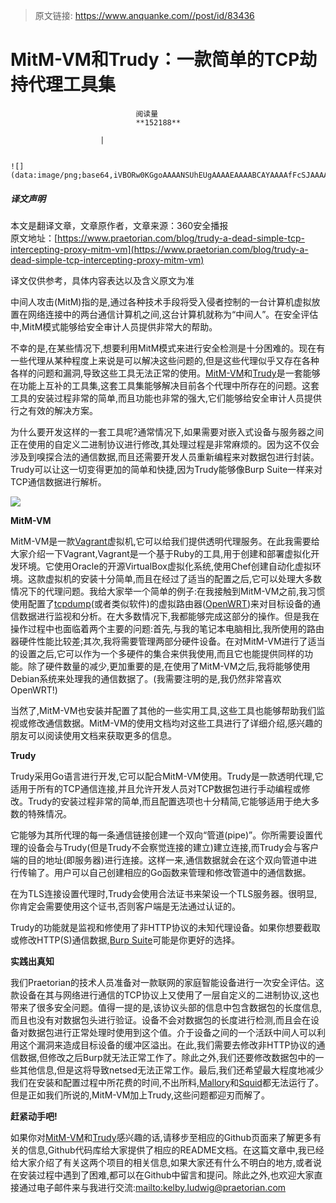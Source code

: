 > 原文链接: https://www.anquanke.com//post/id/83436 


# MitM-VM和Trudy：一款简单的TCP劫持代理工具集


                                阅读量   
                                **152188**
                            
                        |
                        
                                                                                                                                    ![](data:image/png;base64,iVBORw0KGgoAAAANSUhEUgAAAAEAAAABCAYAAAAfFcSJAAAAAXNSR0IArs4c6QAAAARnQU1BAACxjwv8YQUAAAAJcEhZcwAADsQAAA7EAZUrDhsAAAANSURBVBhXYzh8+PB/AAffA0nNPuCLAAAAAElFTkSuQmCC)
                                                                                            



##### 译文声明

本文是翻译文章，文章原作者，文章来源：360安全播报
                                <br>原文地址：[https://www.praetorian.com/blog/trudy-a-dead-simple-tcp-intercepting-proxy-mitm-vm](https://www.praetorian.com/blog/trudy-a-dead-simple-tcp-intercepting-proxy-mitm-vm)

译文仅供参考，具体内容表达以及含义原文为准

中间人攻击(MitM)指的是,通过各种技术手段将受入侵者控制的一台计算机虚拟放置在网络连接中的两台通信计算机之间,这台计算机就称为“中间人”。在安全评估中,MitM模式能够给安全审计人员提供非常大的帮助。

不幸的是,在某些情况下,想要利用MitM模式来进行安全检测是十分困难的。现在有一些代理从某种程度上来说是可以解决这些问题的,但是这些代理似乎又存在各种各样的问题和漏洞,导致这些工具无法正常的使用。[MitM-VM](https://github.com/praetorian-inc/mitm-vm)和[Trudy](https://github.com/praetorian-inc/trudy)是一套能够在功能上互补的工具集,这套工具集能够解决目前各个代理中所存在的问题。这套工具的安装过程非常的简单,而且功能也非常的强大,它们能够给安全审计人员提供行之有效的解决方案。

为什么要开发这样的一套工具呢?通常情况下,如果需要对嵌入式设备与服务器之间正在使用的自定义二进制协议进行修改,其处理过程是非常麻烦的。因为这不仅会涉及到嗅探合法的通信数据,而且还需要开发人员重新编程来对数据包进行封装。Trudy可以让这一切变得更加的简单和快捷,因为Trudy能够像Burp Suite一样来对TCP通信数据进行解析。

[![](https://p3.ssl.qhimg.com/t013b16a2e7de382224.png)](https://p3.ssl.qhimg.com/t013b16a2e7de382224.png)

**MitM-VM**

MitM-VM是一款[Vagrant](https://www.vagrantup.com/)虚拟机,它可以给我们提供透明代理服务。在此我需要给大家介绍一下Vagrant,Vagrant是一个基于Ruby的工具,用于创建和部署虚拟化开发环境。它使用Oracle的开源VirtualBox虚拟化系统,使用Chef创建自动化虚拟环境。这款虚拟机的安装十分简单,而且在经过了适当的配置之后,它可以处理大多数情况下的代理问题。我给大家举一个简单的例子:在我接触到MitM-VM之前,我习惯使用配置了[tcpdump](http://www.tcpdump.org/)(或者类似软件)的虚拟路由器([OpenWRT](https://openwrt.org/))来对目标设备的通信数据进行监视和分析。在大多数情况下,我都能够完成这部分的操作。但是我在操作过程中也面临着两个主要的问题:首先,与我的笔记本电脑相比,我所使用的路由器硬件性能比较差;其次,我将需要管理两部分硬件设备。在对MitM-VM进行了适当的设置之后,它可以作为一个多硬件的集合来供我使用,而且它也能提供同样的功能。除了硬件数量的减少,更加重要的是,在使用了MitM-VM之后,我将能够使用Debian系统来处理我的通信数据了。(我需要注明的是,我仍然非常喜欢OpenWRT!)

当然了,MitM-VM也安装并配置了其他的一些实用工具,这些工具也能够帮助我们监视或修改通信数据。MitM-VM的使用文档均对这些工具进行了详细介绍,感兴趣的朋友可以阅读使用文档来获取更多的信息。

**Trudy**

Trudy采用Go语言进行开发,它可以配合MitM-VM使用。Trudy是一款透明代理,它适用于所有的TCP通信连接,并且允许开发人员对TCP数据包进行手动编程或修改。Trudy的安装过程非常的简单,而且配置选项也十分精简,它能够适用于绝大多数的特殊情况。

它能够为其所代理的每一条通信链接创建一个双向“管道(pipe)”。你所需要设置代理的设备会与Trudy(但是Trudy不会察觉连接的建立)建立连接,而Trudy会与客户端的目的地址(即服务器)进行连接。这样一来,通信数据就会在这个双向管道中进行传输了。用户可以自己创建相应的Go函数来管理和修改管道中的通信数据。

在为TLS连接设置代理时,Trudy会使用合法证书来架设一个TLS服务器。很明显,你肯定会需要使用这个证书,否则客户端是无法通过认证的。

Trudy的功能就是监视和修使用了非HTTP协议的未知代理设备。如果你想要截取或修改HTTP(S)通信数据,[Burp Suite](https://portswigger.net/burp/)可能是你更好的选择。

**实践出真知**

我们Praetorian的技术人员准备对一款联网的家庭智能设备进行一次安全评估。这款设备在其与网络进行通信的TCP协议上又使用了一层自定义的二进制协议,这也带来了很多安全问题。值得一提的是,该协议头部的信息中包含数据包的长度信息,而且也没有对数据包头进行验证。设备不会对数据包的长度进行检测,而且会在设备对数据包进行正常处理时使用到这个值。介于设备之间的一个活跃中间人可以利用这个漏洞来造成目标设备的缓冲区溢出。在此,我们需要去修改非HTTP协议的通信数据,但修改之后Burp就无法正常工作了。除此之外,我们还要修改数据包中的一些其他信息,但是这将导致netsed无法正常工作。最后,我们还希望最大程度地减少我们在安装和配置过程中所花费的时间,不出所料,[Mallory](https://github.com/intrepidusgroup/mallory)和[Squid](http://wiki.squid-cache.org/Features/SslBump)都无法运行了。但是正如我们所说的,MitM-VM加上Trudy,这些问题都迎刃而解了。

**赶紧动手吧!**

如果你对[MitM-VM](mailto:https://github.com/praetorian-inc/mitm-vm)和[Trudy](https://github.com/praetorian-inc/trudy)感兴趣的话,请移步至相应的Github页面来了解更多有关的信息,Github代码库给大家提供了相应的README文档。在这篇文章中,我已经给大家介绍了有关这两个项目的相关信息,如果大家还有什么不明白的地方,或者说在安装过程中遇到了困难,都可以在Github中留言和提问。除此之外,也欢迎大家直接通过电子邮件来与我进行交流:[mailto:kelby.ludwig@praetorian.com](mailto:kelby.ludwig@praetorian.com)
